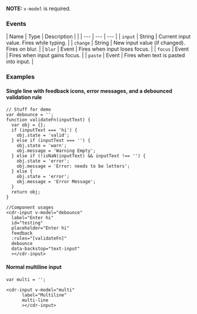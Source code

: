 **NOTE:** `v-model` is required.

### Events
| Name | Type | Description | |
| --- | --- | --- |
| `input` | String | Current input value. Fires while typing. |
| `change` | String | New input value (if changed). Fires on blur. |
| `blur` | Event | Fires when input loses focus. |
| `focus` | Event | Fires when input gains focus. |
| `paste` | Event | Fires when text is pasted into input. |

### Examples

#### Single line with feedback icons, error messages, and a debounced validation rule

```
// Stuff for demo
var debounce = '';
function validateFn(inputText) {
  var obj = {};
  if (inputText === 'hi') {
    obj.state = 'valid';
  } else if (inputText === '') {
    obj.state = 'warn';
    obj.message = 'Warning Empty';
  } else if (!isNaN(inputText) && inputText !== '') {
    obj.state = 'error';
    obj.message = 'Error: needs to be letters';
  } else {
    obj.state = 'error';
    obj.message = 'Error Message';
  }
  return obj;
}

//Component usages
<cdr-input v-model="debounce"
  label="Enter hi"
  id="testing"
  placeholder="Enter hi"
  feedback
  :rules="[validateFn]"
  debounce
  data-backstop="text-input"
  ></cdr-input>
```

#### Normal multiline input

```
var multi = '';

<cdr-input v-model="multi"
      label="Multiline"
      multi-line
      ></cdr-input>
```
